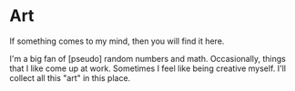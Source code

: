 # Art
If something comes to my mind, then you will find it here.


I'm a big fan of [pseudo] random numbers and math. Occasionally, things that I like come up at work. Sometimes I feel like being creative myself. I'll collect all this "art" in this place.
